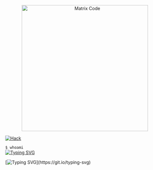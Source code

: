 <!-- Ejemplo con GIF centrado -->
<p align="center">
  <img src="https://media.giphy.com/media/26n6WywJyh39WAmVq/giphy.gif" width="400" alt="Matrix Code">
</p>

<!-- GIF con enlace -->
[![Hack](https://gifer.com/en/MVOE)](https://github.com/tuusuario)

`$ whoami`  
[![Typing SVG](https://readme-typing-svg.herokuapp.com?font=Doto&weight=600&size=35&duration=3000&pause=1000&color=C500FF&width=690&height=55&lines=Soy+'SS3K';Soy+estudiante+autodidacta;Soy+entusiasta+de+la+tecnolog%C3%ADa)](https://git.io/typing-svg)




















[![Typing SVG](https://readme-typing-svg.herokuapp.com?font=Hack&color=2BF72D&lines=Loading+malware...;Initializing+payload...)](https://git.io/typing-svg)
